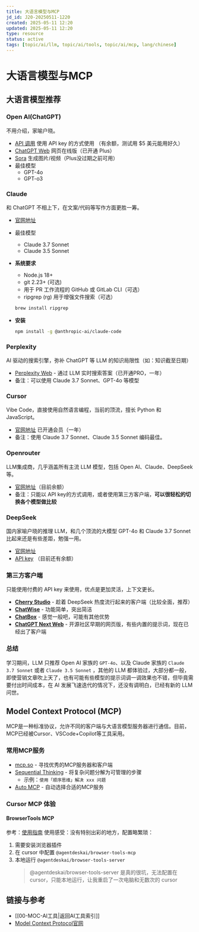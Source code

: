 ```yaml
---
title: 大语言模型与MCP
jd_id: J20-20250511-1220
created: 2025-05-11 12:20
updated: 2025-05-11 12:20
type: resource
status: active
tags: [topic/ai/llm, topic/ai/tools, topic/ai/mcp, lang/chinese]
---
```


# 大语言模型与MCP

## 大语言模型推荐

### Open AI(ChatGPT)
不用介绍，家喻户晓。
- [API 调用](https://platform.openai.com/login) 使用 API key 的方式使用 （有余额，测试用 $5 美元能用好久）
- [ChatGPT Web](https://chatgpt.com/) 网页在线版（已开通 Plus）
- [Sora](https://sora.com/explore) 生成图片/视频（Plus没过期之前可用）
- 最佳模型
  - GPT-4o
  - GPT-o3

### Claude
和 ChatGPT 不相上下，在文案/代码等写作方面更胜一筹。

- [官网地址](https://claude.ai/)
- 最佳模型
  - Claude 3.7 Sonnet
  - Claude 3.5 Sonnet
- **系统要求**
  - Node.js 18+
  - git 2.23+ (可选)
  - 用于 PR 工作流程的 GitHub 或 GitLab CLI（可选）
  - ripgrep (rg) 用于增强文件搜索（可选）
  
  ```bash
  brew install ripgrep
  ```

- **安装**
  ```bash
  npm install -g @anthropic-ai/claude-code
  ```

### Perplexity
AI 驱动的搜索引擎，弥补 ChatGPT 等 LLM 的知识局限性（如：知识截至日期）
- [Perplexity Web](https://www.perplexity.ai/) - 通过 LLM 实时搜索答案（已开通PRO，一年）
- 备注：可以使用 Claude 3.7 Sonnet、GPT-4o 等模型

### Cursor
Vibe Code，直接使用自然语言编程，当前的顶流，擅长 Python 和 JavaScript。
- [官网地址](https://www.cursor.com/cn) 已开通会员（一年）
- 备注：使用 Claude 3.7 Sonnet、Claude 3.5 Sonnet 编码最佳。

### Openrouter
LLM集成商，几乎涵盖所有主流 LLM 模型，包括 Open AI、Claude、DeepSeek等。
- [官网地址](https://openrouter.ai/)（目前余额）
- 备注：只能以 API key的方式调用，或者使用第三方客户端，**可以很轻松的切换各个模型做比较**

### DeepSeek
国内家喻户晓的推理 LLM，和几个顶流的大模型 GPT-4o 和 Claude 3.7 Sonnet 比起来还是有些差距，勉强一用。
- [官网地址](https://www.deepseek.com/)
- [API key](https://platform.deepseek.com/api_keys) （目前还有余额）

### 第三方客户端
只能使用付费的 API key 来使用，优点是更加灵活，上下文更长。
- [**Cherry Studio**](https://github.com/CherryHQ/cherry-studio) - 趁着 DeepSeek 热度流行起来的客户端（比较全面，推荐）
- [**ChatWise**](https://chatwise.ai) - 功能简单，突出简洁
- [**ChatBox**](https://github.com/Bin-Huang/chatbox) - 感觉一般吧，可能有其他优势
- [**ChatGPT Next Web**](https://github.com/ChatGPTNextWeb/NextChat) - 开源社区早期的网页版，有些内置的提示词，现在已经出了客户端

### 总结
学习期间，LLM 只推荐 Open AI 家族的 `GPT-4o`、以及 Claude 家族的 `Claude 3.7 Sonnet` 或者 `Claude 3.5 Sonnet` ，其他的 LLM 都体验过，大部分都一般，即使营销文章吹上天了，也有可能有些模型的提示词调一调效果也不错，但毕竟需要付出时间成本，在 AI 发展飞速迭代的情况下，还没有调明白，已经有新的 LLM 问世。

## Model Context Protocol (MCP)

MCP是一种标准协议，允许不同的客户端与大语言模型服务器进行通信。目前，MCP已经被Cursor、VSCode+Copilot等工具采用。

### 常用MCP服务

- [mcp.so](https://mcp.so/) - 寻找优秀的MCP服务器和客户端
- [Sequential Thinking](https://github.com/modelcontextprotocol/servers/tree/HEAD/src/sequentialthinking) - 将复杂问题分解为可管理的步骤
  - 示例：`使用「顺序思维」解决 xxx 问题`
- [Auto MCP](https://auto-mcp.com) - 自动选择合适的MCP服务

### Cursor MCP 体验

#### BrowserTools MCP

参考：[使用指南](https://browsertools.agentdesk.ai/installation)
使用感受：没有特别出彩的地方，配置略繁琐：

1. 需要安装浏览器插件
2. 在 cursor 中配置 `@agentdeskai/browser-tools-mcp`
3. 本地运行 `@agentdeskai/browser-tools-server`
   > @agentdeskai/browser-tools-server 是真的很坑，无法配置在 cursor，只能本地运行，让我重启了一次电脑和无数次的 cursor

## 链接与参考

- [[00-MOC-AI工具|返回AI工具索引]]
- [Model Context Protocol官网](https://modelcontextprotocol.io) 